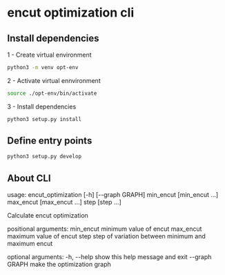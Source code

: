 # encut optimization cli

## Install dependencies

1 - Create virtual environment
```bash
python3 -m venv opt-env
```
2 - Activate virtual ennvironment
```bash
source ./opt-env/bin/activate
```

3 - Install dependencies

``` bash
python3 setup.py install
```

## Define entry points

```bash
python3 setup.py develop
```

## About CLI
usage: encut_optimization [-h] [--graph GRAPH]
                          min_encut [min_encut ...] max_encut [max_encut ...]
                          step [step ...]

Calculate encut optimization

positional arguments:
  min_encut      minimum value of encut
  max_encut      maximum value of encut
  step           step of variation between minimum and maximum encut

optional arguments:
  -h, --help     show this help message and exit
  --graph GRAPH  make the optimization graph